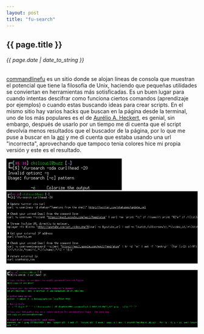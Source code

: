 ```yaml
---
layout: post
title: "fu-search"
---
```


## {{ page.title }}
###### {{ page.date | date_to_string }}

[commandlinefu](http://commandlinefu.com) es un sitio donde se alojan lineas de consola que muestran el potencial que tiene la filosofía de Unix, haciendo que pequeñas utilidades se conviertan en herramientas más sotisficadas. Es un buen lugar para cuando intentas descifrar como funciona ciertos comandos (aprendizaje por ejemplos) o cuando estas buscando ideas para crear scripts. En el mismo sitio hay varios hacks que buscan en la página desde la terminal, uno de los más populares es el de [Aurélio A. Heckert](http://wiki.colivre.net/Aurium/CLFUSearch), es genial, sin embargo, después de usarlo por un tiempo me di cuenta que el script devolvía menos resultados que el buscador de la página, por lo que me puse a buscar en la [api](http://www.commandlinefu.com/site/api) y me di cuenta que estaba usando una url "incorrecta", aprovechando que tampoco tenia colores hice mi propia versión y este es el resultado.

**[![](/assets/img/37.png)](/assets/img/37.png)**
**[![](/assets/img/38.png)](/assets/img/38.png)**

**[![](/assets/img/39.png)](/assets/img/38.png)**

<br />
